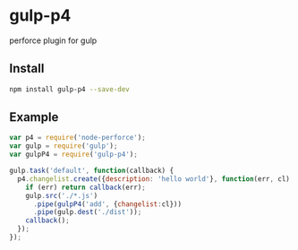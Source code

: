 gulp-p4
=======

perforce plugin for gulp

## Install

```sh
npm install gulp-p4 --save-dev
```

## Example

```js
var p4 = require('node-perforce');
var gulp = require('gulp');
var gulpP4 = require('gulp-p4');

gulp.task('default', function(callback) {
  p4.changelist.create({description: 'hello world'}, function(err, cl) {
    if (err) return callback(err);
    gulp.src('./*.js')
      .pipe(gulpP4('add', {changelist:cl}))
      .pipe(gulp.dest('./dist'));
    callback();
  });
});
```
